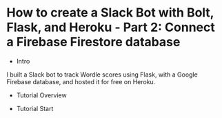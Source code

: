 # How to create a Slack Bot with Bolt, Flask, and Heroku - Part 2: Connect a Firebase Firestore database

- Intro

I built a Slack bot to track Wordle scores using Flask, with a Google Firebase database, and hosted it for free on Heroku.

- Tutorial Overview

- Tutorial Start